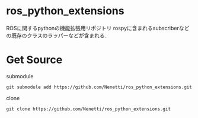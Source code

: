 # ros_python_extensions

ROSに関するpythonの機能拡張用リポジトリ
rospyに含まれるsubscriberなどの既存のクラスのラッパーなどが含まれる．

# Get Source
submodule

    git submodule add https://github.com/Nenetti/ros_python_extensions.git

clone
    
    git clone https://github.com/Nenetti/ros_python_extensions.git
